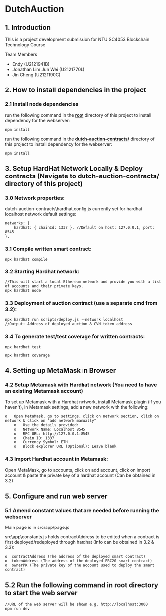 # DutchAuction

## 1. Introduction

This is a project development submission for NTU SC4053 Blockchain Technology Course

Team Members
- Endy (U2121941B)
- Jonathan Lim Jun Wei (U2121770L)
- Jin Cheng (U2121190C)

## 2. How to install dependencies in the project

### 2.1 Install node dependencies
run the following command in the <ins>**root**</ins> directory of this project to install dependency for the webserver:

    npm install
    
run the following command in the <ins>**dutch-auction-contracts/**</ins> directory of this project to install dependency for the webserver:

    npm install


## 3. Setup HardHat Network Locally & Deploy contracts (Navigate to dutch-auction-contracts/ directory of this project)
### 3.0 Network properties:
dutch-auction-contracts\hardhat.config.js currently set for hardhat localhost network default settings: 

    networks: {
        hardhat: { chainId: 1337 }, //Default on host: 127.0.0.1, port: 8545
    },
   
### 3.1 Compile written smart contract:

    npx hardhat compile
    
### 3.2 Starting Hardhat network:

    //This will start a local Ethereum network and provide you with a list of accounts and their private keys.
    npx hardhat node

### 3.3 Deployment of auction contract (use a separate cmd from 3.2):

    npx hardhat run scripts/deploy.js --network localhost
    //Output: Address of deployed auction & CVN token address
    

### 3.4 To generate test/test coverage for written contracts:

    npx hardhat test
    
    npx hardhat coverage

## 4. Setting up MetaMask in Browser
### 4.2 Setup Metamask with Hardhat network (You need to have an existing Metamask account)
To set up Metamask with a Hardhat network, install Metamask plugin (if you haven't), in Metamask settings, add a new network with the following:

    o   Open MetaMask, go to settings, click on network section, click on network & click on "add network manually"
        o   Use the details provided:
        o	Network Name: Localhost 8545
        o	RPC URL: http://127.0.0.1:8545
        o	Chain ID: 1337
        o	Currency Symbol: ETH
        o	Block explorer URL (Optional): Leave blank

### 4.3 Import Hardhat account in Metamask:
Open MetaMask, go to accounts, click on add account, click on import account & paste the private key of a hardhat account (Can be obtained in 3.2)

## 5. Configure and run web server

### 5.1 Amend constant values that are needed before running the webserver
Main page is in src\app\page.js

src\app\constants.js holds contractAddress to be edited when a contract is first deployed/redeployed through hardhat (Info can be obtained in 3.2 & 3.3):

    o  contractAddress (The address of the deployed smart contract)
    o  tokenAddress (The address of the deployed ERC20 smart contract)
    o  ownerPK (The private key of the account used to deploy the smart contract)

## 5.2 Run the following command in **root** directory to start the web server

    //URL of the web server will be shown e.g. http://localhost:3000
    npm run dev
 
